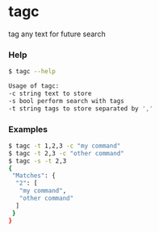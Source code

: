 # tagc
tag any text for future search

### Help
```bash
$ tagc --help

Usage of tagc:
-c string text to store
-s bool perform search with tags
-t string tags to store separated by ','
```

### Examples
````bash
$ tagc -t 1,2,3 -c "my command"
$ tagc -t 2,3 -c "other command"
$ tagc -s -t 2,3
{
 "Matches": {
  "2": [
   "my command",
   "other command"
  ]
 }
}

````
